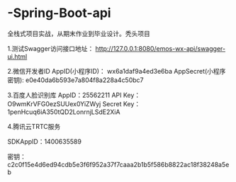 # -Spring-Boot-api

全栈式项目实战，从期末作业到毕业设计。秃头项目

1.测试Swagger访问接口地址：
http://127.0.0.1:8080/emos-wx-api/swagger-ui.html

2.微信开发者ID AppID(小程序ID)： wx6a1daf9a4ed3e6ba AppSecret(小程序密钥):  e0e40da6b593e7a804f8a228a4c50bc7

3.百度人脸识别库 AppID：25562211 API Key：O9wmKrVFG0ezSUUex0YiZWyj Secret Key：1penHcuq6iA350tQD2LonrnjLSdE2XiA

4.腾讯云TRTC服务

SDKAppID：1400635589

密钥：c2c0f15e4d6ed94cdb5e3f6f952a37f7caaa2b1b5f586b8822ac18f38248a5eb
